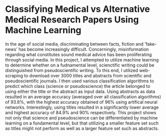 # Classifying Medical vs Alternative Medical Research Papers Using Machine Learning

In the age of social media, discriminating between facts, fiction and 'fake-news' has become increasingly difficult. Concerningly, misinformation regarding what
constitutes sound medical advice has been proliferating through social media. In this project, I attempted to utilize machine learning to determine whether on a 
fudnamental level, scienctific writing could be distinguished from pseudoscientific writing. To this end, I utilized web-scraping to download over 3000 titles and 
abstracts from scientific and pseudoscientific journals. I then used various classification algorithms to predict which class (science or pseudoscience) the article belonged to
using either the title or the abstract as input data. Using abstracts as data resulted in an average accuracy (averaged over all classification algorithms) of 93.8%,
with the highest accuracy obtained of 96% using artifical neural networks. Interestingly, using titles resulted in a significantly lower average and highest 
accuracy of 84.9% and 90% respectively. This project shows not only that science and pseudoscience can be differentiated by machine learning on a fundamental level,
but that utilizing a smaller feature set such as titles might not perform as well as a larger feature set such as abstracts.


